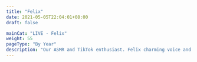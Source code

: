 ```yaml
---
title: "Felix"
date: 2021-05-05T22:04:01+08:00
draft: false

mainCat: "LIVE - Felix"
weight: 55
pageType: "By Year"
description: "Our ASMR and TikTok enthusiast. Felix charming voice and smile is very healing. Truly a sunshine, our haengbokie~"
---
```

